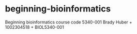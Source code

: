 # beginning-bioinformatics
Beginning bioinformatics course code 5340-001
Brady Huber + 1002304518 + BIOL5340-001
